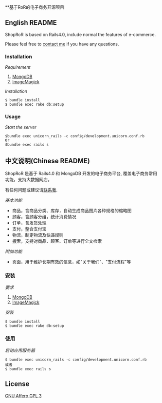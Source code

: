 **基于RoR的电子商务开源项目

## English README

ShopRoR is based on Rails4.0, include normal the features of e-commerce.

Please feel free to [contact me](mailto:sgzhe@163.com) if you have any questions.

### Installation

*Requirement*

1. [MongoDB](http://www.mongodb.org/downloads)
2. [ImageMagick](http://www.imagemagick.org/script/binary-releases.php)

*Installation*

    $ bundle install
    $ bundle exec rake db:setup

### Usage

*Start the server*

    $bundle exec unicorn_rails -c config/development.unicorn.conf.rb
    Or
    $bundle exec rails s


## 中文说明(Chinese README)

ShopRoR 是基于 Rails4.0 和 MongoDB 开发的电子商务平台, 覆盖电子商务常用功能，支持大数据网店。

有任何问题或建议请[联系我](mailto:sgzhe@163.com).

*基本功能*

* 商品，含商品分类、库存，自动生成商品图片各种规格的缩略图
* 顾客，含顾客分组，统计消费情况
* 订单，含发货处理
* 支付，整合支付宝
* 物流，制定物流及快递规则
* 搜索，支持对商品、顾客、订单等进行全文检索


*附加功能*
* 页面，用于维护长期有效的信息，如"关于我们"、"支付流程"等

### 安装

*要求*

1. [MongoDB](http://www.mongodb.org/downloads)
2. [ImageMagick](http://www.imagemagick.org/script/binary-releases.php)

*安装*

    $ bundle install
    $ bundle exec rake db:setup


### 使用

*启动应用服务器*

    $ bundle exec unicorn_rails -c config/development.unicorn.conf.rb
    或者
    $ bundle exec rails s

## License

[GNU  Affero GPL 3](http://www.gnu.org/licenses/agpl-3.0.html)
